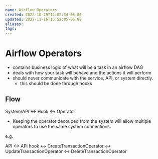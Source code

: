 ```yaml
---
name: Airflow Operators
created: 2022-10-29T14:02:34-05:00
updated: 2022-11-16T16:52:05-06:00
aliases: 
tags: 
---
```

# Airflow Operators

- contains business logic of what will be a task in an airflow DAG
- deals with how your task will behave and the actions it will perform
- should never communicate with the service, API, or system directly.
	- this should be done through hooks

## Flow

System/API <-> Hook <-> Operator

- Keeping the operator decouped from the system will allow multiple operators to use the same system connections.

e.g.

API <-> API hook <-> CreateTransactionOperator
							<-> UpdateTransactionOperator
							<-> DeleteTransactionOperator

